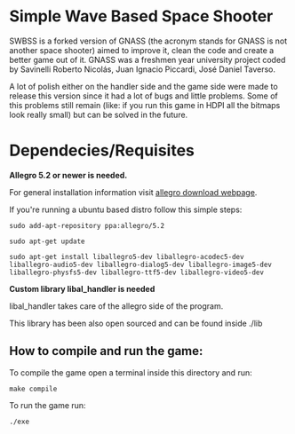 # Simple Wave Based Space Shooter

SWBSS is a forked  version of GNASS (the acronym stands for GNASS is not another space shooter) aimed to improve it, clean the code and create a better game out of it. GNASS was a freshmen year university project coded by Savinelli Roberto Nicolás, Juan Ignacio Piccardi, José Daniel Taverso.

A lot of polish either on the handler side and the game side were made to release this version since it had a lot of bugs and little problems. Some of this problems still remain (like: if you run this game in HDPI all the bitmaps look really small) but can be solved in the future.

# Dependecies/Requisites

**Allegro 5.2 or newer is needed.**

For general installation information visit [allegro download webpage](https://liballeg.org/download.html).

If you're running a ubuntu based distro follow this simple steps:

```
sudo add-apt-repository ppa:allegro/5.2

sudo apt-get update

sudo apt-get install liballegro5-dev liballegro-acodec5-dev liballegro-audio5-dev liballegro-dialog5-dev liballegro-image5-dev liballegro-physfs5-dev liballegro-ttf5-dev liballegro-video5-dev
```

**Custom library libal_handler is needed**

libal_handler takes care of the allegro side of the program.

This library has been also open sourced and can be found inside ./lib

## How to compile and run the game:

To compile the game open a terminal inside this directory and run: 
```
make compile
```
To run the game run:
```
./exe
```

